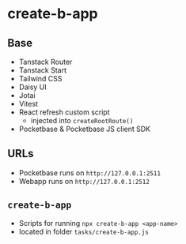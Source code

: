 # create-b-app

## Base

* Tanstack Router 
* Tanstack Start 
* Tailwind CSS 
* Daisy UI
* Jotai
* Vitest
* React refresh custom script 
  - injected into `createRootRoute()`
* Pocketbase & Pocketbase JS client SDK

## URLs

* Pocketbase runs on `http://127.0.0.1:2511`
* Webapp runs on `http://127.0.0.1:2512`

## `create-b-app`

* Scripts for running `npx create-b-app <app-name>`
* located in folder `tasks/create-b-app.js`
